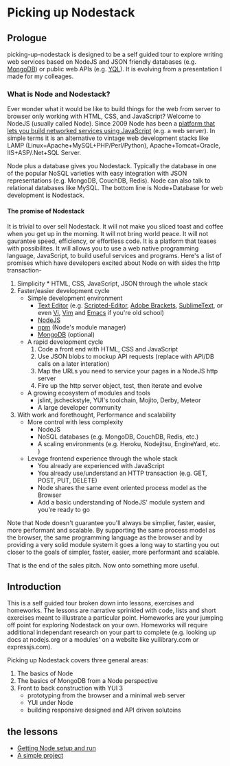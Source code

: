 # Picking up Nodestack

## Prologue

picking-up-nodestack is designed to be a self guided tour to explore writing 
web services based on NodeJS and JSON friendly databases (e.g. [MongoDB](http://mongodb.org))
or public web APIs (e.g. [YQL](http://developer.yahoo/com/yql/console)). It
is evolving from a presentation I made for my colleages.


### What is Node and Nodestack?

Ever wonder what it would be like to build things for the web from server to browser only
working with HTML, CSS, and JavaScript? Welcome to NodeJS (usually called Node). Since 2009 Node  has been a 
[platform that lets you build networked services using JavaScript](http://nodejs.org/about/)
(e.g. a web server). In simple terms it is an alternative to
vintage web development stacks like LAMP (Linux+Apache+MySQL+PHP/Perl/Python),
Apache+Tomcat+Oracle, IIS+ASP/.Net+SQL Server.

Node plus a database gives you Nodestack.  Typically the database
in one of the popular NoSQL varieties with easy integration with JSON representations
(e.g. MongoDB, CouchDB, Redis). Node can also talk to relational databases
like MySQL. The bottom line is Node+Database for web development is Nodestack.


#### The promise of Nodestack

It is trivial to over sell Nodestack. It will not make you sliced toast and coffee when
you get up in the morning.  It will not bring world peace. It will not gaurantee speed,
efficiency, or effortless code.  It is a platform that teases with possibilites. It will allows
you to use a web native programming language, JavaScript, to build useful services and programs.
Here's a list of promises which have developers excited about Node on with sides the http
transaction-


1. Simplicity
        * HTML, CSS, JavaScript, JSON through the whole stack
2. Faster/easier development cycle
	* Simple development environment
		* [Text Editor](http://en.wikipedia.org/wiki/Text_Editor) (e.g. [Scripted-Editor](https://github.com/scripted-editor/scripted/), [Adobe Brackets](https://github.com/adobe/brackets), [SublimeText](http://www.sublimetext.com/), or even [Vi](http://en.wikipedia.org/wiki/Vi), [Vim](http://www.vim.org/) and [Emacs](http://www.gnu.org/software/emacs/) if you're old school)
		* [NodeJS](http://nodejs.org)
		* [npm](http://npmjs.org) (Node's module manager)
		* [MongoDB](http://mongodb.org) (optional) 
	* A rapid development cycle
		1. Code a front end with HTML, CSS and JavaScript
		2. Use JSON blobs to mockup API requests (replace with API/DB calls on a later interation)
		3. Map the URLs you need to service your pages in a NodeJS http server
		4. Fire up the http server object, test, then iterate and evolve
	* A growing ecosystem of modules and tools
		* jslint, jscheckstyle, YUI's toolchain, Mojito, Derby, Meteor
		* A large developer community
3. With work and forethought, Performance and scalability
	* More control with less complexity
		* NodeJS
		* NoSQL databases (e.g. MongoDB, CouchDB, Redis, etc.)
		* A scaling environments (e.g. Heroku, Nodejitsu, EngineYard, etc. )
	* Levage frontend experience through the whole stack
		* You already are experienced with JavaScript
		* You already use/understand an HTTP transaction (e.g. GET, POST, PUT, DELETE)
		* Node shares the same event oriented process model as the Browser
		* Add a basic understanding of NodeJS' module system and you're ready to go

Note that Node doesn't guarantee you'll always be simplier, faster, easier,
more performant and scalable. By supporting the same process model as the browser, the same programming
language as the browser and by providing a very solid module system it goes a long way to starting you
out closer to the goals of simpler, faster, easier, more performant and scalable.

That is the end of the sales pitch. Now onto something more useful.


## Introduction

This is a self guided tour broken down into lessons, exercises and homeworks.  The lessons
are narrative sprinkled with code, lists and short exercises meant to illustrate a particular point.
Homeworks are your jumping off point for exploring Nodestack on your own. Homeworks will require additional
independant research on your part to complete (e.g. looking up docs at nodejs.org or a modules'
on a website like yuilibrary.com or expressjs.com).

Picking up Nodestack covers three general areas:

1. The basics of Node
2. The basics of MongoDB from a Node perspective
3. Front to back construction with YUI 3 
	* prototyping from the browser and a minimal web server
	* YUI under Node
	* building responsive designed and API driven solutoins


## the lessons

* [Getting Node setup and run](lesson-01.md)
* [A simple project](lesson-02.md)

